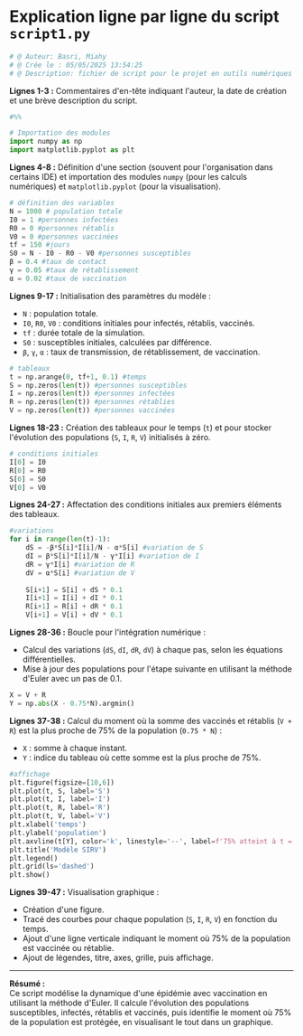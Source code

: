 # Explication ligne par ligne du script `script1.py`

```python:script\script1.py
# @ Auteur: Basri, Miahy
# @ Crée le : 05/05/2025 13:54:25
# @ Description: fichier de script pour le projet en outils numériques
```
**Lignes 1-3 :** Commentaires d'en-tête indiquant l'auteur, la date de création et une brève description du script.

```python
#%%

# Importation des modules
import numpy as np
import matplotlib.pyplot as plt
```
**Lignes 4-8 :** Définition d'une section (souvent pour l'organisation dans certains IDE) et importation des modules `numpy` (pour les calculs numériques) et `matplotlib.pyplot` (pour la visualisation).

```python
# définition des variables
N = 1000 # population totale
I0 = 1 #personnes infectées
R0 = 0 #personnes rétablis
V0 = 0 #personnes vaccinées
tf = 150 #jours
S0 = N - I0 - R0 - V0 #personnes susceptibles
β = 0.4 #taux de contact
γ = 0.05 #taux de rétablissement
α = 0.02 #taux de vaccination
```
**Lignes 9-17 :** Initialisation des paramètres du modèle :
- `N` : population totale.
- `I0`, `R0`, `V0` : conditions initiales pour infectés, rétablis, vaccinés.
- `tf` : durée totale de la simulation.
- `S0` : susceptibles initiales, calculées par différence.
- `β`, `γ`, `α` : taux de transmission, de rétablissement, de vaccination.

```python
# tableaux
t = np.arange(0, tf+1, 0.1) #temps
S = np.zeros(len(t)) #personnes susceptibles
I = np.zeros(len(t)) #personnes infectées
R = np.zeros(len(t)) #personnes rétablies
V = np.zeros(len(t)) #personnes vaccinées
```
**Lignes 18-23 :** Création des tableaux pour le temps (`t`) et pour stocker l'évolution des populations (`S`, `I`, `R`, `V`) initialisés à zéro.

```python
# conditions initiales
I[0] = I0
R[0] = R0
S[0] = S0
V[0] = V0
```
**Lignes 24-27 :** Affectation des conditions initiales aux premiers éléments des tableaux.

```python
#variations
for i in range(len(t)-1):
    dS = -β*S[i]*I[i]/N - α*S[i] #variation de S
    dI = β*S[i]*I[i]/N - γ*I[i] #variation de I
    dR = γ*I[i] #variation de R
    dV = α*S[i] #variation de V
    
    S[i+1] = S[i] + dS * 0.1
    I[i+1] = I[i] + dI * 0.1
    R[i+1] = R[i] + dR * 0.1
    V[i+1] = V[i] + dV * 0.1
```
**Lignes 28-36 :** Boucle pour l'intégration numérique :
- Calcul des variations (`dS`, `dI`, `dR`, `dV`) à chaque pas, selon les équations différentielles.
- Mise à jour des populations pour l'étape suivante en utilisant la méthode d'Euler avec un pas de 0.1.

```python
X = V + R
Y = np.abs(X - 0.75*N).argmin()
```








**Lignes 37-38 :** Calcul du moment où la somme des vaccinés et rétablis (`V + R`) est la plus proche de 75% de la population (`0.75 * N`) :
- `X` : somme à chaque instant.
- `Y` : indice du tableau où cette somme est la plus proche de 75%.

```python
#affichage 
plt.figure(figsize=[10,6])
plt.plot(t, S, label='S')
plt.plot(t, I, label='I')
plt.plot(t, R, label='R')
plt.plot(t, V, label='V')
plt.xlabel('temps')
plt.ylabel('population')
plt.axvline(t[Y], color='k', linestyle='--', label=f'75% atteint à t = {t[Y]:.1f} jours')
plt.title('Modèle SIRV')
plt.legend()
plt.grid(ls='dashed')
plt.show()
```
**Lignes 39-47 :** Visualisation graphique :
- Création d'une figure.
- Tracé des courbes pour chaque population (`S`, `I`, `R`, `V`) en fonction du temps.
- Ajout d'une ligne verticale indiquant le moment où 75% de la population est vaccinée ou rétablie.
- Ajout de légendes, titre, axes, grille, puis affichage.

---

**Résumé :**  
Ce script modélise la dynamique d'une épidémie avec vaccination en utilisant la méthode d'Euler. Il calcule l'évolution des populations susceptibles, infectés, rétablis et vaccinés, puis identifie le moment où 75% de la population est protégée, en visualisant le tout dans un graphique.
